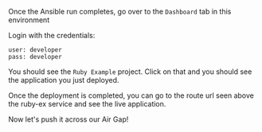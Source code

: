 Once the Ansible run completes, go over to the `Dashboard` tab in this environment

Login with the credentials: 

```
user: developer
pass: developer
```

You should see the `Ruby Example` project. Click on that and you should see the application you just deployed.

Once the deployment is completed, you can go to the route url seen above the ruby-ex service and see the live application.

Now let's push it across our Air Gap!